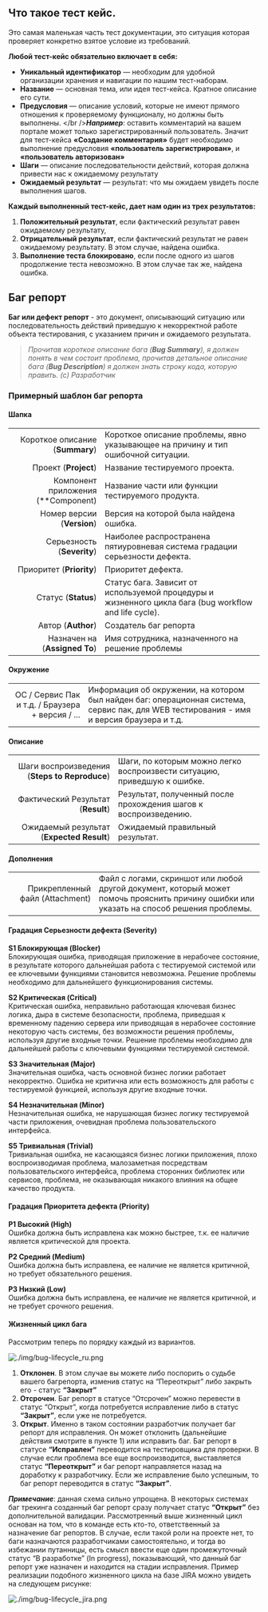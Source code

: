 ## Что такое тест кейс.

Это самая маленькая часть тест документации, это ситуация которая проверяет конкретно взятое условие из требований.

**Любой тест-кейс обязательно включает в себя:**

- **Уникальный идентификатор** — необходим для удобной организации хранения и навигации по нашим тест-наборам.
- **Название** — основная тема, или идея тест-кейса. Кратное описание его сути.
- **Предусловия** — описание условий, которые не имеют прямого отношения к проверяемому функционалу, но должны быть выполнены. </br />**_Например_**: оставить комментарий на вашем портале может только зарегистрированный пользователь. Значит для тест-кейса **«Создание комментария»** будет необходимо выполнение предусловия **«пользователь зарегистрирован»**, и **«пользователь авторизован»**
- **Шаги** — описание последовательности действий, которая должна привести нас к ожидаемому результату
- **Ожидаемый результат** — результат: что мы ожидаем увидеть после выполнения шагов.

**Каждый выполненный тест-кейс, дает нам один из трех результатов:**

1. **Положительный результат**, если фактический результат равен ожидаемому результату,
2. **Отрицательный результат**, если фактический результат не равен ожидаемому результату. В этом случае, найдена ошибка.
3. **Выполнение теста блокировано**, если после одного из шагов продолжение теста невозможно. В этом случае так же, найдена ошибка.

## Баг репорт

**Баг или дефект репорт** - это документ, описывающий ситуацию или последовательность действий приведшую к некорректной работе объекта тестирования, с указанием причин и ожидаемого результата.

> _Прочитав короткое описание бага (**Bug Summary**), я должен понять в чем состоит проблема, прочитав детальное описание бага (**Bug Description**) я должен знать строку кода, которую править. (с) Разработчик_

### Примерный шаблон **баг репорта**

#### Шапка

| | |
|--:|:--|
| Короткое описание (**Summary**)  | Короткое описание проблемы, явно указывающее на причину и тип ошибочной ситуации. |
| Проект (**Project**)             | Название тестируемого проекта. |
| Компонент приложения (**Component) | Название части или функции тестируемого продукта. |
| Номер версии (**Version**)           | Версия на которой была найдена ошибка. |
| Серьезность (**Severity**)           | Наиболее распространена пятиуровневая система градации серьезности дефекта. |
| Приоритет (**Priority**)             | Приоритет дефекта. |
| Статус (**Status**)                  | Статус бага. Зависит от используемой процедуры и жизненного цикла бага (bug workflow and life cycle). |
| Автор (**Author**)                   | Создатель баг репорта |
| Назначен на (**Assigned To**)	| Имя сотрудника, назначенного на решение проблемы |

#### Окружение

| | |
|--:|:--|
| ОС / Сервис Пак и т.д. / Браузера + версия / ... | Информация об окружении, на котором был найден баг: операционная система, сервис пак, для WEB тестирования - имя и версия браузера и т.д.|

#### Описание

| | |
|--:|:--|
| Шаги воспроизведения (**Steps to Reproduce**) | Шаги, по которым можно легко воспроизвести ситуацию, приведшую к ошибке. |
| Фактический Результат (**Result**)            | Результат, полученный после прохождения шагов к воспроизведению. |
| Ожидаемый результат (**Expected Result**)     | Ожидаемый правильный результат. |

#### Дополнения

| | |
|--:|:--|
| Прикрепленный файл (Attachment) | Файл с логами, скриншот или любой другой документ, который может помочь прояснить причину ошибки или указать на способ решения проблемы. |

#### Градация Серьезности дефекта (Severity)

**S1 Блокирующая (Blocker)**    
Блокирующая ошибка, приводящая приложение в нерабочее состояние, в результате которого дальнейшая работа с тестируемой системой или ее ключевыми функциями становится невозможна. Решение проблемы необходимо для дальнейшего функционирования системы.

**S2 Критическая (Critical)**    
Критическая ошибка, неправильно работающая ключевая бизнес логика, дыра в системе безопасности, проблема, приведшая к временному падению сервера или приводящая в нерабочее состояние некоторую часть системы, без возможности решения проблемы, используя другие входные точки. Решение проблемы необходимо для дальнейшей работы с ключевыми функциями тестируемой системой.

**S3 Значительная (Major)**    
Значительная ошибка, часть основной бизнес логики работает некорректно. Ошибка не критична или есть возможность для работы с тестируемой функцией, используя другие входные точки.

**S4 Незначительная (Minor)**   
Незначительная ошибка, не нарушающая бизнес логику тестируемой части приложения, очевидная проблема пользовательского интерфейса.

**S5 Тривиальная (Trivial)**    
Тривиальная ошибка, не касающаяся бизнес логики приложения, плохо воспроизводимая проблема, малозаметная посредствам пользовательского интерфейса, проблема сторонних библиотек или сервисов, проблема, не оказывающая никакого влияния на общее качество продукта.

#### Градация Приоритета дефекта (Priority)

**P1 Высокий (High)**    
Ошибка должна быть исправлена как можно быстрее, т.к. ее наличие является критической для проекта.

**P2 Средний (Medium)**    
Ошибка должна быть исправлена, ее наличие не является критичной, но требует обязательного решения.

**P3 Низкий (Low)**    
Ошибка должна быть исправлена, ее наличие не является критичной, и не требует срочного решения.

#### Жизненный цикл бага

Рассмотрим теперь по порядку каждый из вариантов.

![./img/bug-lifecycle_ru.png](./img/bug-lifecycle_ru.png)

1. **Отклонен**. В этом случае вы можете либо поспорить о судьбе вашего багрепорта, изменив статус на “Переоткрыт” либо закрыть его - статус **“Закрыт”**
2. **Отсрочен**. Баг репорт в статусе “Отсрочен” можно перевести в статус “Открыт”, когда потребуется исправление либо в статус **“Закрыт”**, если уже не потребуется.
3. **Открыт**. Именно в таком состоянии разработчик получает баг репорт для исправления. Он может отклонить (дальнейшие действия смотрите в пункте 1) или исправить баг. Баг репорт в статусе **“Исправлен”** переводится на тестировщика для проверки. В случае если проблема все еще воспроизводится, выставляется статус **“Переоткрыт”** и баг репорт направляется назад на доработку к разработчику. Если же исправление было успешным, то баг репорт переводится в статус **“Закрыт”**.

_**Примечание**_: данная схема сильно упрощена. В некоторых системах баг трекинга созданный баг репорт сразу получает статус **“Открыт”** без дополнительной валидации. Рассмотренный выше жизненный цикл основан на том, что в команде есть кто-то, ответственный за назначение баг репортов. В случае, если такой роли на проекте нет, то баги назначаются разработчиками самостоятельно, и тогда во избежании путанницы, есть смысл ввести еще один промежуточный статус “В разработке” (In progress), показывающий, что данный баг репорт уже назначен и находится на стадии исправления. Пример реализации подобного жизненного цикла на базе JIRA можно увидеть на следующем рисунке:

![./img/bug-lifecycle_jira.png](./img/bug-lifecycle_jira.png)
